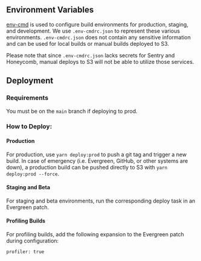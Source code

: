 ## Environment Variables

[env-cmd](https://github.com/toddbluhm/env-cmd#readme) is used to configure build environments for production, staging, and development. We use `.env-cmdrc.json` to represent these various environments. `.env-cmdrc.json` does not contain any sensitive information and can be used for local builds or manual builds deployed to S3.

Please note that since `.env-cmdrc.json` lacks secrets for Sentry and Honeycomb, manual deploys to S3 will not be able to utilize those services.


## Deployment
### Requirements

You must be on the `main` branch if deploying to prod.

### How to Deploy:

#### Production
For production, use `yarn deploy:prod` to push a git tag and trigger a new build. In case of emergency (i.e. Evergreen, GitHub, or other systems are down), a production build can be pushed directly to S3 with `yarn deploy:prod --force`.

#### Staging and Beta
For staging and beta environments, run the corresponding deploy task in an Evergreen patch.

#### Profiling Builds
For profiling builds, add the following expansion to the Evergreen patch during configuration:

```
profiler: true
```
